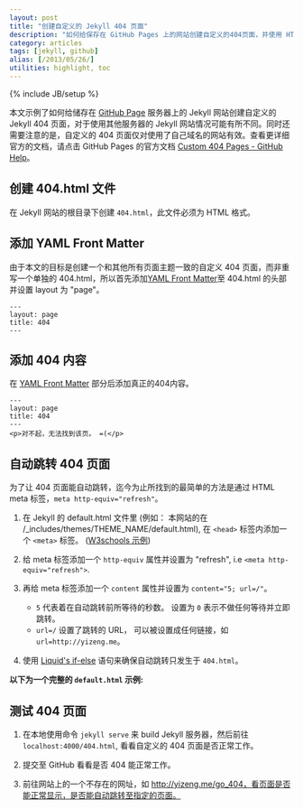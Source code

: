 ```yaml
---
layout: post
title: "创建自定义的 Jekyll 404 页面"
description: "如何给保存在 GitHub Pages 上的网站创建自定义的404页面，并使用 HTML meta 标签使之能在一段时间后自动跳转回主页。"
category: articles
tags: [jekyll, github]
alias: [/2013/05/26/]
utilities: highlight, toc
---
```

{% include JB/setup %}

本文示例了如何给储存在 [GitHub Page](http://pages.github.com/) 服务器上的 Jekyll 网站创建自定义的 Jekyll 404 页面，对于使用其他服务器的 Jekyll 网站情况可能有所不同。同时还需要注意的是，自定义的 404 页面仅对使用了自己域名的网站有效。查看更详细官方的文档，请点击 GitHub Pages 的官方文档 [Custom 404 Pages - GitHub Help](https://help.github.com/articles/custom-404-pages)。

<div id="toc"></div>

## <a id="create-404-file"></a>创建 404.html 文件
在 Jekyll 网站的根目录下创建 `404.html`，此文件必须为 HTML 格式。

## <a id="add-front-matter"></a>添加 YAML Front Matter
由于本文的目标是创建一个和其他所有页面主题一致的自定义 404 页面，而非重写一个单独的 404.html，所以首先添加[YAML Front Matter](http://jekyllrb.com/docs/frontmatter/)至 404.html 的头部并设置 layout 为 "page"。

	---
	layout: page
	title: 404
	---

## <a id="add-404-content"></a>添加 404 内容
在 [YAML Front Matter](http://jekyllrb.com/docs/frontmatter/) 部分后添加真正的404内容。

	---
	layout: page
	title: 404
	---
	<p>对不起，无法找到该页。 =(</p>

## <a id="redirect-page"></a>自动跳转 404 页面
为了让 404 页面能自动跳转，迄今为止所找到的最简单的方法是通过 HTML meta 标签，`meta http-equiv="refresh"`。

1. 在 Jekyll 的 default.html 文件里 (例如： 本网站的在 /_includes/themes/THEME_NAME/default.html), 在 `<head>` 标签内添加一个 `<meta>` 标签。 ([W3schools 示例](http://www.w3schools.com/tags/att_meta_http_equiv.asp))

2. 给 meta 标签添加一个 `http-equiv` 属性并设置为 "refresh", i.e `<meta http-equiv="refresh">`.

3. 再给 meta 标签添加一个 `content` 属性并设置为 `content="5; url=/"`。
	- `5` 代表着在自动跳转前所等待的秒数。 设置为 `0` 表示不做任何等待并立即跳转。
	- `url=/` 设置了跳转的 URL， 可以被设置成任何链接，如 `url=http://yizeng.me`。

4. 使用 [Liquid's if-else](http://wiki.shopify.com/Liquid#If_.2F_Else_.2F_Unless) 语句来确保自动跳转只发生于 `404.html`。

<script src="https://gist.github.com/yizeng/a4f26459bc8795476ed4.js"></script>

**以下为一个完整的 `default.html` 示例:**

<script src="https://gist.github.com/yizeng/5428d29c3d5af224475b.js"></script>

## <a id="test-404-page"></a>测试 404 页面

1. 在本地使用命令 `jekyll serve` 来 build Jekyll 服务器，然后前往 `localhost:4000/404.html`, 看看自定义的 404 页面是否正常工作。

2. 提交至 GitHub 看看是否 404 能正常工作。

3. 前往网站上的一个不存在的网址，如 http://yizeng.me/go_404，看页面是否能正常显示，是否能自动跳转至指定的页面。
